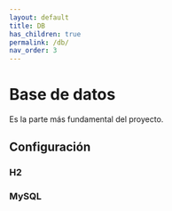 ```yaml
---
layout: default
title: DB
has_children: true
permalink: /db/
nav_order: 3
---
```


# Base de datos

Es la parte más fundamental del proyecto.

## Configuración

### H2

### MySQL
